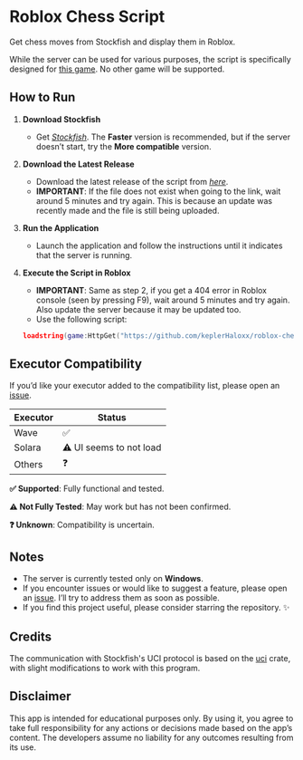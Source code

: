 # Roblox Chess Script

Get chess moves from Stockfish and display them in Roblox.

While the server can be used for various purposes, the script is specifically designed for [this game](https://www.roblox.com/games/6222531507/CHESS). No other game will be supported.

## How to Run

1. **Download Stockfish**

    - Get [_Stockfish_](https://stockfishchess.org/download/). The **Faster** version is recommended, but if the server doesn’t start, try the **More compatible** version.

2. **Download the Latest Release**

    - Download the latest release of the script from [_here_](https://github.com/keplerHaloxx/roblox-chess-script/releases/latest/download/roblox-chess-script.exe).
    - **IMPORTANT**: If the file does not exist when going to the link, wait around 5 minutes and try again. This is because an update was recently made and the file is still being uploaded.

3. **Run the Application**

    - Launch the application and follow the instructions until it indicates that the server is running.

4. **Execute the Script in Roblox**

    - **IMPORTANT**: Same as step 2, if you get a 404 error in Roblox console (seen by pressing F9), wait around 5 minutes and try again. Also update the server because it may be updated too.
    - Use the following script:

    ```lua
    loadstring(game:HttpGet("https://github.com/keplerHaloxx/roblox-chess-script/releases/latest/download/main.lua"))()
    ```

## Executor Compatibility

If you’d like your executor added to the compatibility list, please open an [issue](https://github.com/keplerHaloxx/roblox-chess-script/issues/new/choose).

| Executor | Status                  |
| -------- | ----------------------- |
| Wave     | ✅                      |
| Solara   | ⚠️ UI seems to not load |
| Others   | ❓                      |

**✅ Supported**: Fully functional and tested.

**⚠ Not Fully Tested**: May work but has not been confirmed.

**❓ Unknown**: Compatibility is uncertain.

## Notes

-   The server is currently tested only on **Windows**.
-   If you encounter issues or would like to suggest a feature, please open an [issue](https://github.com/keplerHaloxx/roblox-chess-script/issues/new/choose). I’ll try to address them as soon as possible.
-   If you find this project useful, please consider starring the repository. ✨

## Credits

The communication with Stockfish's UCI protocol is based on the [uci](https://crates.io/crates/uci) crate, with slight modifications to work with this program.

## Disclaimer

This app is intended for educational purposes only. By using it, you agree to take full responsibility for any actions or decisions made based on the app’s content. The developers assume no liability for any outcomes resulting from its use.
